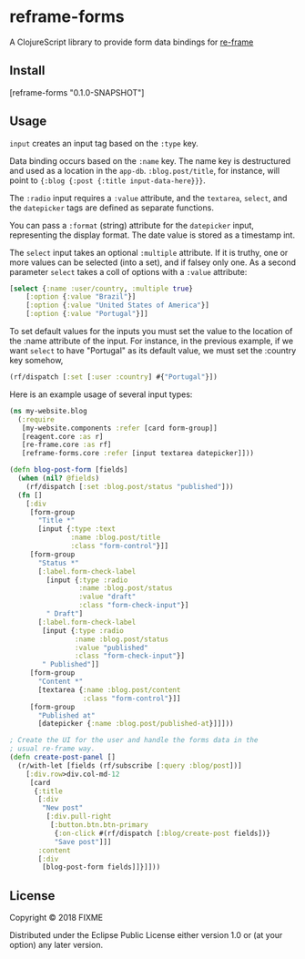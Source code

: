 # reframe-forms

A ClojureScript library to provide form data bindings for [re-frame](https://github.com/Day8/re-frame)

## Install

[reframe-forms "0.1.0-SNAPSHOT"]

## Usage

`input` creates an input tag based on the `:type` key.

Data binding occurs based on the `:name` key. The name key is destructured and used as a location in the `app-db`. `:blog.post/title`, for instance, will  point to `{:blog {:post {:title input-data-here}}}`.

The `:radio` input requires a `:value` attribute, and the `textarea`, `select`, and the `datepicker` tags are defined as separate functions.

You can pass a `:format` (string) attribute for the `datepicker` input, representing the display format. The date value is stored as a timestamp int.

The `select` input takes an optional `:multiple` attribute. If it is truthy, one or more values can be selected (into a set), and if falsey only one. As a second parameter `select` takes a coll of options with a `:value` attribute:

```clojure
[select {:name :user/country, :multiple true}
    [:option {:value "Brazil"}]
    [:option {:value "United States of America"}]
    [:option {:value "Portugal"}]]
```

To set default values for the inputs you must set the value to the location of the :name attribute of the input. For instance, in the previous example, if we want `select` to have "Portugal" as its default value, we must set the :country key somehow,

```clojure
(rf/dispatch [:set [:user :country] #{"Portugal"}])
```

Here is an example usage of several input types:

```clojure
(ns my-website.blog
  (:require
   [my-website.components :refer [card form-group]]
   [reagent.core :as r]
   [re-frame.core :as rf]
   [reframe-forms.core :refer [input textarea datepicker]]))

(defn blog-post-form [fields]
  (when (nil? @fields)
    (rf/dispatch [:set :blog.post/status "published"]))
  (fn []
    [:div 
     [form-group
       "Title *"
       [input {:type :text
               :name :blog.post/title
               :class "form-control"}]]
     [form-group
       "Status *"
       [:label.form-check-label
         [input {:type :radio
                 :name :blog.post/status
                 :value "draft"
                 :class "form-check-input"}]
         " Draft"]
       [:label.form-check-label
        [input {:type :radio
                :name :blog.post/status
                :value "published"
                :class "form-check-input"}]
        " Published"]]
     [form-group
       "Content *"
       [textarea {:name :blog.post/content
                  :class "form-control"}]]
     [form-group
       "Published at"
       [datepicker {:name :blog.post/published-at}]]]))

; Create the UI for the user and handle the forms data in the
; usual re-frame way.
(defn create-post-panel []
  (r/with-let [fields (rf/subscribe [:query :blog/post])]
    [:div.row>div.col-md-12
     [card
      {:title
       [:div
        "New post"
         [:div.pull-right
          [:button.btn.btn-primary
           {:on-click #(rf/dispatch [:blog/create-post fields])}
           "Save post"]]]
       :content
       [:div
        [blog-post-form fields]]}]]))

```

## License

Copyright © 2018 FIXME

Distributed under the Eclipse Public License either version 1.0 or (at
your option) any later version.

